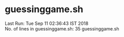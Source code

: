 # guessinggame.sh  
Last Run: Tue Sep 11 02:36:43 IST 2018  
No. of lines in guessinggame.sh: 35 guessinggame.sh  

